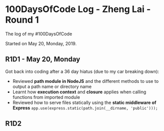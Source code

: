 # 100DaysOfCode Log - Zheng Lai - Round 1
The log of my #100DaysOfCode

Started on May 20, Monday, 2019.

## R1D1 - May 20, Monday
Got back into coding after a 36 day hiatus (due to my car breaking down):
- Reviewed **path module in NodeJS** and the different methods to use to output a path name or directory name
- Learnt how **execution context** and **closure** applies when calling functions from imported module
- Reviewed how to serve files statically using the **static middleware of Express**
`app.use(express.static(path.join(__dirname, 'public')));`

## R1D2 
